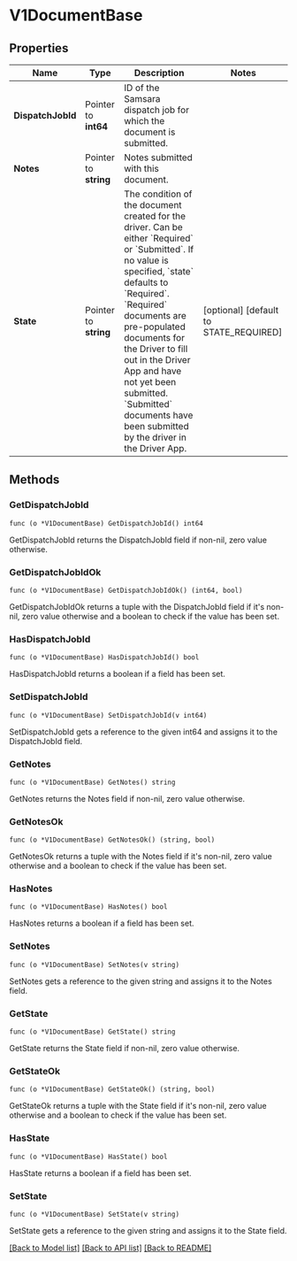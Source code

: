 # V1DocumentBase

## Properties

Name | Type | Description | Notes
------------ | ------------- | ------------- | -------------
**DispatchJobId** | Pointer to **int64** | ID of the Samsara dispatch job for which the document is submitted. | 
**Notes** | Pointer to **string** | Notes submitted with this document. | 
**State** | Pointer to **string** | The condition of the document created for the driver. Can be either &#x60;Required&#x60; or &#x60;Submitted&#x60;. If no value is specified, &#x60;state&#x60; defaults to &#x60;Required&#x60;. &#x60;Required&#x60; documents are pre-populated documents for the Driver to fill out in the Driver App and have not yet been submitted. &#x60;Submitted&#x60; documents have been submitted by the driver in the Driver App. | [optional] [default to STATE_REQUIRED]

## Methods

### GetDispatchJobId

`func (o *V1DocumentBase) GetDispatchJobId() int64`

GetDispatchJobId returns the DispatchJobId field if non-nil, zero value otherwise.

### GetDispatchJobIdOk

`func (o *V1DocumentBase) GetDispatchJobIdOk() (int64, bool)`

GetDispatchJobIdOk returns a tuple with the DispatchJobId field if it's non-nil, zero value otherwise
and a boolean to check if the value has been set.

### HasDispatchJobId

`func (o *V1DocumentBase) HasDispatchJobId() bool`

HasDispatchJobId returns a boolean if a field has been set.

### SetDispatchJobId

`func (o *V1DocumentBase) SetDispatchJobId(v int64)`

SetDispatchJobId gets a reference to the given int64 and assigns it to the DispatchJobId field.

### GetNotes

`func (o *V1DocumentBase) GetNotes() string`

GetNotes returns the Notes field if non-nil, zero value otherwise.

### GetNotesOk

`func (o *V1DocumentBase) GetNotesOk() (string, bool)`

GetNotesOk returns a tuple with the Notes field if it's non-nil, zero value otherwise
and a boolean to check if the value has been set.

### HasNotes

`func (o *V1DocumentBase) HasNotes() bool`

HasNotes returns a boolean if a field has been set.

### SetNotes

`func (o *V1DocumentBase) SetNotes(v string)`

SetNotes gets a reference to the given string and assigns it to the Notes field.

### GetState

`func (o *V1DocumentBase) GetState() string`

GetState returns the State field if non-nil, zero value otherwise.

### GetStateOk

`func (o *V1DocumentBase) GetStateOk() (string, bool)`

GetStateOk returns a tuple with the State field if it's non-nil, zero value otherwise
and a boolean to check if the value has been set.

### HasState

`func (o *V1DocumentBase) HasState() bool`

HasState returns a boolean if a field has been set.

### SetState

`func (o *V1DocumentBase) SetState(v string)`

SetState gets a reference to the given string and assigns it to the State field.


[[Back to Model list]](../README.md#documentation-for-models) [[Back to API list]](../README.md#documentation-for-api-endpoints) [[Back to README]](../README.md)


